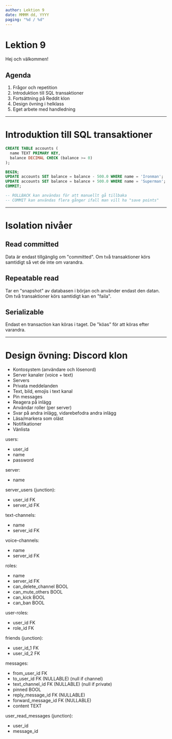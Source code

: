 ```yaml
---
author: Lektion 9
date: MMMM dd, YYYY
paging: "%d / %d"
---
```


# Lektion 9

Hej och välkommen!

## Agenda

1. Frågor och repetition
2. Introduktion till SQL transaktioner
3. Fortsättning på Reddit klon
4. Design övning i helklass
5. Eget arbete med handledning

---

# Introduktion till SQL transaktioner

```sql
CREATE TABLE accounts (
  name TEXT PRIMARY KEY,
  balance DECIMAL CHECK (balance >= 0)
);

BEGIN;
UPDATE accounts SET balance = balance - 500.0 WHERE name = 'Ironman';
UPDATE accounts SET balance = balance + 500.0 WHERE name = 'Superman';
COMMIT;

-- ROLLBACK kan användas för att manuellt gå tillbaka
-- COMMIT kan användas flera gånger ifall man vill ha "save points"
```

---

# Isolation nivåer

## Read committed

Data är endast tillgänglig om "committed". Om två transaktioner körs samtidigt så vet de inte om varandra.

## Repeatable read

Tar en "snapshot" av databasen i början och använder endast den datan. Om två transaktioner körs samtidigt kan en "faila".

## Serializable

Endast en transaction kan köras i taget. De "köas" för att köras efter varandra.

---

# Design övning: Discord klon

- Kontosystem (användare och lösenord)
- Server kanaler (voice + text)
- Servers
- Privata meddelanden
- Text, bild, emojis i text kanal
- Pin messages
- Reagera på inlägg
- Användar roller (per server)
- Svar på andra inlägg, vidarebefodra andra inlägg
- Läsa/markera som oläst
- Notifikationer
- Vänlista

users:

- user_id
- name
- password

server:

- name

server_users (junction):

- user_id FK
- server_id FK

text-channels:

- name
- server_id FK

voice-channels:

- name
- server_id FK

roles:

- name
- server_id FK
- can_delete_channel BOOL
- can_mute_others BOOL
- can_kick BOOL
- can_ban BOOL

user-roles:

- user_id FK
- role_id FK

friends (junction):

- user_id_1 FK
- user_id_2 FK

messages:

- from_user_id FK
- to_user_id FK (NULLABLE) (null if channel)
- text_channel_id FK (NULLABLE) (null if private)
- pinned BOOL
- reply_message_id FK (NULLABLE)
- forward_message_id FK (NULLABLE)
- content TEXT

user_read_messages (junction):

- user_id
- message_id
